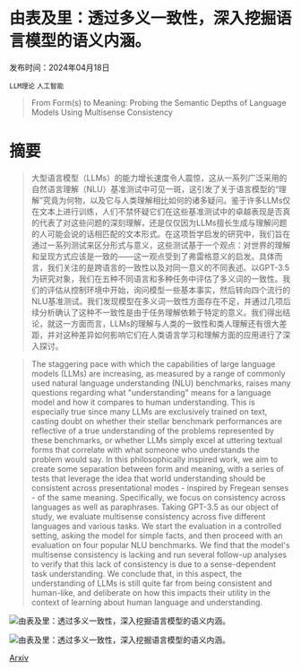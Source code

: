 # 由表及里：透过多义一致性，深入挖掘语言模型的语义内涵。

发布时间：2024年04月18日

`LLM理论` `人工智能`

> From Form(s) to Meaning: Probing the Semantic Depths of Language Models Using Multisense Consistency

# 摘要

> 大型语言模型（LLMs）的能力增长速度令人震惊，这从一系列广泛采用的自然语言理解（NLU）基准测试中可见一斑，这引发了关于语言模型的“理解”究竟为何物，以及它与人类理解相比如何的诸多疑问。鉴于许多LLMs仅在文本上进行训练，人们不禁怀疑它们在这些基准测试中的卓越表现是否真的代表了对这些问题的深刻理解，还是仅仅因为LLMs擅长生成与理解问题的人可能会说的话相匹配的文本形式。在这项哲学启发的研究中，我们旨在通过一系列测试来区分形式与意义，这些测试基于一个观点：对世界的理解和呈现方式应该是一致的——这一观点受到了弗雷格意义的启发。具体而言，我们关注的是跨语言的一致性以及对同一意义的不同表述。以GPT-3.5为研究对象，我们在五种不同语言和多种任务中评估了多义词的一致性。我们的评估从控制环境中开始，询问模型一些基本事实，然后转向四个流行的NLU基准测试。我们发现模型在多义词一致性方面存在不足，并通过几项后续分析确认了这种不一致性是由于任务理解依赖于特定的意义。我们得出结论，就这一方面而言，LLMs的理解与人类的一致性和类人理解还有很大差距，并对这种差异如何影响它们在人类语言学习和理解方面的应用进行了深入探讨。

> The staggering pace with which the capabilities of large language models (LLMs) are increasing, as measured by a range of commonly used natural language understanding (NLU) benchmarks, raises many questions regarding what "understanding" means for a language model and how it compares to human understanding. This is especially true since many LLMs are exclusively trained on text, casting doubt on whether their stellar benchmark performances are reflective of a true understanding of the problems represented by these benchmarks, or whether LLMs simply excel at uttering textual forms that correlate with what someone who understands the problem would say. In this philosophically inspired work, we aim to create some separation between form and meaning, with a series of tests that leverage the idea that world understanding should be consistent across presentational modes - inspired by Fregean senses - of the same meaning. Specifically, we focus on consistency across languages as well as paraphrases. Taking GPT-3.5 as our object of study, we evaluate multisense consistency across five different languages and various tasks. We start the evaluation in a controlled setting, asking the model for simple facts, and then proceed with an evaluation on four popular NLU benchmarks. We find that the model's multisense consistency is lacking and run several follow-up analyses to verify that this lack of consistency is due to a sense-dependent task understanding. We conclude that, in this aspect, the understanding of LLMs is still quite far from being consistent and human-like, and deliberate on how this impacts their utility in the context of learning about human language and understanding.

![由表及里：透过多义一致性，深入挖掘语言模型的语义内涵。](../../../paper_images/2404.12145/sense-reference.png)

![由表及里：透过多义一致性，深入挖掘语言模型的语义内涵。](../../../paper_images/2404.12145/paradigm_new.png)

[Arxiv](https://arxiv.org/abs/2404.12145)